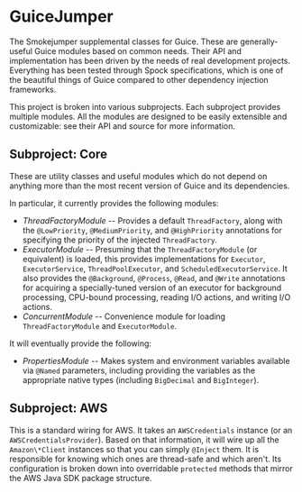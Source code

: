 GuiceJumper
===========

The Smokejumper supplemental classes for Guice. These are generally-useful Guice modules based on common needs. Their API and implementation has 
been driven by the needs of real development projects. Everything has been tested through Spock specifications, which is one of the beautiful 
things of Guice compared to other dependency injection frameworks.

This project is broken into various subprojects. Each subproject provides multiple modules. All the modules are designed to be easily extensible 
and customizable: see their API and source for more information.

Subproject: Core
------------------
These are utility classes and useful modules which do not depend on anything more than the most recent version of Guice and its dependencies.

In particular, it currently provides the following modules:

* *ThreadFactoryModule* -- Provides a default `ThreadFactory`, along with the `@LowPriority`, `@MediumPriority`, and `@HighPriority` annotations 
for specifying the priority of the injected `ThreadFactory`.
* *ExecutorModule* -- Presuming that the `ThreadFactoryModule` (or equivalent) is loaded, this provides implementations for `Executor`, `ExecutorService`, `ThreadPoolExecutor`, and `ScheduledExecutorService`. It also provides the `@Background`, `@Process`, `@Read`, and `@Write` annotations for acquiring a specially-tuned version of an executor for background processing, CPU-bound processing, reading I/O actions, and writing I/O actions.
* *ConcurrentModule* -- Convenience module for loading `ThreadFactoryModule` and `ExecutorModule`.

It will eventually provide the following:

* *PropertiesModule* -- Makes system and environment variables available via `@Named` parameters, including providing the variables as the appropriate native types (including `BigDecimal` and `BigInteger`).


Subproject: AWS
-----------------
This is a standard wiring for AWS. It takes an `AWSCredentials` instance (or an `AWSCredentialsProvider`).
Based on that information, it will wire up all the `Amazon\*Client` instances so that
you can simply `@Inject` them. It is responsible for knowing which ones are thread-safe and which aren't. Its configuration is broken down
into overridable `protected` methods that mirror the AWS Java SDK package structure.

